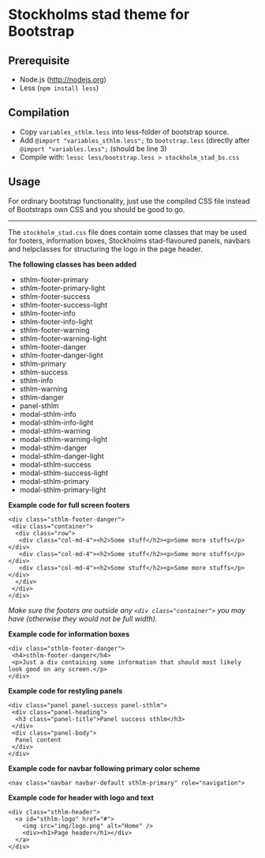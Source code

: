 Stockholms stad theme for Bootstrap
===================================

Prerequisite
------------
* Node.js (http://nodejs.org)
* Less (`npm install less`)

Compilation
-----------
* Copy `variables_sthlm.less` into less-folder of bootstrap source.
* Add `@import "variables_sthlm.less";` to `bootstrap.less` (directly after `@import "variables.less";` (should be line 3)
* Compile with: `lessc less/bootstrap.less > stockholm_stad_bs.css`


Usage
-----
For ordinary bootstrap functionality, just use the compiled CSS file instead of Bootstraps own CSS and you should be good to go.

---

The `stockholm_stad.css` file does contain some classes that may be used for footers, information boxes, Stockholms stad-flavoured panels, navbars and helpclasses for structuring the logo in the page header.

**The following classes has been added**

* sthlm-footer-primary
* sthlm-footer-primary-light
* sthlm-footer-success
* sthlm-footer-success-light
* sthlm-footer-info
* sthlm-footer-info-light
* sthlm-footer-warning
* sthlm-footer-warning-light
* sthlm-footer-danger
* sthlm-footer-danger-light
* sthlm-primary
* sthlm-success
* sthlm-info
* sthlm-warning
* sthlm-danger
* panel-sthlm
* modal-sthlm-info
* modal-sthlm-info-light
* modal-sthlm-warning
* modal-sthlm-warning-light
* modal-sthlm-danger
* modal-sthlm-danger-light
* modal-sthlm-success
* modal-sthlm-success-light
* modal-sthlm-primary
* modal-sthlm-primary-light


**Example code for full screen footers**

	<div class="sthlm-footer-danger">
	 <div class="container">
	  <div class="row">
	   <div class="col-md-4"><h2>Some stuff</h2><p>Some more stuffs</p></div>
	   <div class="col-md-4"><h2>Some stuff</h2><p>Some more stuffs</p></div>
	   <div class="col-md-4"><h2>Some stuff</h2><p>Some more stuffs</p></div>
	  </div>
	 </div>
	</div>
*Make sure the footers are outside any `<div class="container">` you may have (otherwise they would not be full width).*


**Example code for information boxes**

	<div class="sthlm-footer-danger">
	 <h4>sthlm-footer-danger</h4>
	 <p>Just a div containing some information that should most likely look good on any screen.</p>
	</div>

**Example code for restyling panels**

	<div class="panel panel-success panel-sthlm">
	 <div class="panel-heading">
	  <h3 class="panel-title">Panel success sthlm</h3>
	 </div>
	 <div class="panel-body">
	  Panel content
	 </div>
	</div>

**Example code for navbar following primary color scheme**

    <nav class="navbar navbar-default sthlm-primary" role="navigation">

**Example code for header with logo and text**

    <div class="sthlm-header">
      <a id="sthlm-logo" href="#">
        <img src="img/logo.png" alt="Home" />
        <div><h1>Page header</h1></div>
      </a>
    </div>
